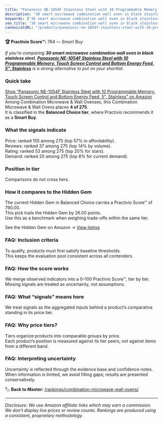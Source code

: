 ```yaml
---
title: "Panasonic NE-1054F Stainless Steel with 10 Programmable Memory, Touch Screen Control and Bottom Energy Feed, 5\", Stainless"
description: "30 smart microwave combination wall oven in black stainless steel: Data-driven within Balanced Choice ranking using the Practivio Score™. Positioned by quality…"
keywords: ["30 smart microwave combination wall oven in black stainless steel"]
seo_title: "30 smart microwave combination wall oven in black stainless steel — Smart Buy Balanced Choice (2025)"
canonicalURL: "/products/panasonic-ne-1054f-stainless-steel-with-10-programmable-memory-touch-screen-control-and-bottom-energy-feed-5-stainless-B005GSPVHS/"
---
```


**🏆 Practivio Score™:** 764 — _Smart Buy_


*If you're comparing **30 smart microwave combination wall oven in black stainless steel**, **[Panasonic NE-1054F Stainless Steel with 10 Programmable Memory, Touch Screen Control and Bottom Energy Feed, 5", Stainless](https://www.amazon.com/dp/B005GSPVHS?tag=practivio-20)** is a strong alternative to put on your shortlist.*
### Quick take
[Shop “Panasonic NE-1054F Stainless Steel with 10 Programmable Memory, Touch Screen Control and Bottom Energy Feed, 5", Stainless” on Amazon](https://www.amazon.com/dp/B005GSPVHS?tag=practivio-20)
Among Combination Microwave & Wall Ovenses, this Combination Microwave & Wall Ovens places **4 of 275**.  
It is classified in the **Balanced Choice tier**, where Practivio recommends it as a **Smart Buy**.

### What the signals indicate
Price: ranked 155 among 275 (top 57% in affordability).  
Reviews: ranked 37 among 275 (top 14% by volume).  
Rating: ranked 53 among 275 (top 20% for stars).  
Demand: ranked 20 among 275 (top 8% for current demand).

### Position in tier
Comparisons do not cross tiers.

### How it compares to the Hidden Gem
The current Hidden Gem in Balanced Choice carries a Practivio Score™ of 790.00.  
This pick trails the Hidden Gem by 26.00 points.  
Use this as a benchmark when weighing trade-offs within the same tier.  

See the Hidden Gem on Amazon → [View listing](https://www.amazon.com/dp/B07JYNPTX3?tag=practivio-20)

### FAQ: Inclusion criteria
To qualify, products must first satisfy baseline thresholds.  
This keeps the evaluation pool consistent across all contenders.

### FAQ: How the score works
We merge observed indicators into a 0–100 Practivio Score™, tier by tier.  
Missing signals are treated as uncertainty, not assumptions.

### FAQ: What “signals” means here
We treat signals as the aggregated inputs behind a product’s comparative standing in its price tier.

### FAQ: Why price tiers?
Tiers organize products into comparable groups by price.  
Each product’s position is measured against its tier peers, not against items from a different band.

### FAQ: Interpreting uncertainty
Uncertainty is reflected through the evidence base and confidence notes.  
When information is limited, we avoid filling gaps; results are presented conservatively.


🏷️ **Back to Master:** [/rankings/combination-microwave-wall-ovens/](/rankings/combination-microwave-wall-ovens/)

---
_Disclosure: We use Amazon affiliate links which may earn a commission. We don’t display live prices or review counts. Rankings are produced using a consistent, proprietary methodology._
